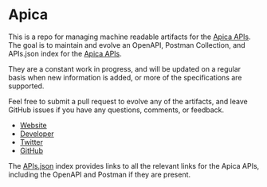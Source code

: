 # ApicaThis is a repo for managing machine readable artifacts for the [Apica APIs](https://www.apicasystem.com). The goal is to maintain and evolve an OpenAPI, Postman Collection, and APIs.json index for the [Apica APIs](https://www.apicasystem.com).They are a constant work in progress, and will be updated on a regular basis when new information is added, or more of the specifications are supported.Feel free to submit a pull request to evolve any of the artifacts, and leave GitHub issues if you have any questions, comments, or feedback.- [Website](https://www.apicasystem.com)- [Developer](https://www.apicasystem.com)- [Twitter](https://twitter.com/apicasystems)- [GitHub](https://github.com/ApicaSystem)The [APIs.json](https://github.com/api-evangelist/apica/blob/master/apis.json) index provides links to all the relevant links for the Apica APIs, including the OpenAPI and Postman if they are present.